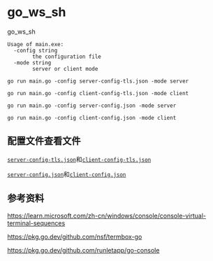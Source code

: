 # go_ws_sh

go_ws_sh

```
Usage of main.exe:
  -config string
        the configuration file
  -mode string
        server or client mode
```

```
go run main.go -config server-config-tls.json -mode server
```

```
go run main.go -config client-config-tls.json -mode client
```

```
go run main.go -config server-config.json -mode server
```

```
go run main.go -config client-config.json -mode client
```

## 配置文件查看文件

[`server-config-tls.json`](server-config-tls.json)和[`client-config-tls.json`](client-config-tls.json)

[`server-config.json`](server-config.json)和[`client-config.json`](client-config.json)

## 参考资料

https://learn.microsoft.com/zh-cn/windows/console/console-virtual-terminal-sequences

https://pkg.go.dev/github.com/nsf/termbox-go

https://pkg.go.dev/github.com/runletapp/go-console
